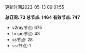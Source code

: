 更新时间2023-05-13 09:01:55

**总订阅: 73**
**总节点: 1464**
**有效节点: 747**
- v2ray节点: 675
- trojan节点: 43
- ss节点: 28
- ssr节点: 1
